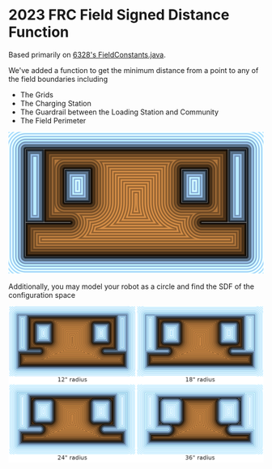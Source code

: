 # 2023 FRC Field Signed Distance Function

Based primarily on [6328's FieldConstants.java](https://github.com/Mechanical-Advantage/RobotCode2023/blob/main/src/main/java/org/littletonrobotics/frc2023/FieldConstants.java).

We've added a function to get the minimum distance from a point to any of the field boundaries including
- The Grids
- The Charging Station
- The Guardrail between the Loading Station and Community
- The Field Perimeter

![SDF Example](assets/simple.png)

Additionally, you may model your robot as a circle and find the SDF of the configuration space

![SDF radii Example](assets/radii.png)

